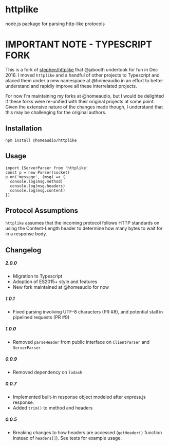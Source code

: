 httplike
========

node.js package for parsing http-like protocols

# IMPORTANT NOTE - TYPESCRIPT FORK

This is a fork of [stephen/httplike](github.com/stephen/httplike) that @jabooth undertook for fun in Dec 2016. I moved `httplike` and a handful of other projects to Typescript and placed them under a new namespace at @homeaudio in an effort to better understand and rapidly improve all these interrelated projects.

For now I'm maintaining my forks at @homeaudio, but I would be delighted if these forks were re-unified with their original projects at some point. Given the extensive nature of the changes made though, I understand that this may be challenging for the original authors.

## Installation
```
npm install @homeaudio/httplike
```

## Usage
```
import {ServerParser from 'httplike'
const p = new Parser(socket)
p.on('message', (msg) => {
  console.log(msg.method)
  console.log(msg.headers)
  console.log(msg.content)
})
```

## Protocol Assumptions

```httplike``` assumes that the incoming protocol follows HTTP standards on using the Content-Length header to determine how many bytes to wait for in a response body.

## Changelog

##### 2.0.0
- Migration to Typescript
- Adoption of ES2015+ style and features
- New fork maintained at @homeaudio for now

##### 1.0.1
- Fixed parsing involving UTF-8 characters (PR #8), and potential stall in pipelined requests (PR #9)

##### 1.0.0
- Removed ```parseHeader``` from public interface on `ClientParser` and `ServerParser`

##### 0.0.9
- Removed dependency on ```lodash```

##### 0.0.7
- Implemented built-in response object modeled after express.js response.
- Added ```trim()``` to method and headers

##### 0.0.5
- Breaking changes to how headers are accessed (```getHeader()``` function instead of ```headers[]```). See tests for example usage.
